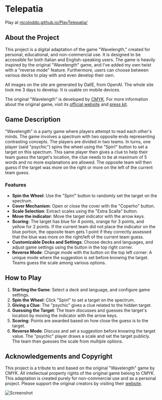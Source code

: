 # Telepatia
Play at [nicoloddo.github.io/PlayTelepatia/](https://nicoloddo.github.io/PlayTelepatia/)

## About the Project
This project is a digital adaptation of the game "Wavelength," created for personal, educational, and non-commercial use. It is designed to be accessible for both Italian and English-speaking users. The game is heavily inspired by the original "Wavelength" game, and I've added my own twist with a "reverse mode" feature. Furthermore, users can choose between various decks to play with and even develop their own.

All images on the site are generated by DallE, from OpenAI. The whole site took me 3 days to develop. It is usable on mobile devices.

The original "Wavelength" is developed by [CMYK](https://www.cmyk.games/). For more information about the original game, visit its [official website](https://www.wavelength.zone/) and [press kit](https://www.wavelength.zone/presskit).

## Game Description
"Wavelength" is a party game where players attempt to read each other's minds. The game involves a spectrum with two opposite ends representing contrasting concepts. The players are divided in two teams. In turns, one player (said "psychic") spins the wheel using the "Spin!" button to set a target on this spectrum. This same player then gives a clue to help their team guess the target's location, the clue needs to be at maximum of 5 words and no more explanations are allowed. The opposite team will then guess if the target was more on the right or more on the left of the current team guess.

### Features
- **Spin the Wheel**: Use the "Spin!" button to randomly set the target on the spectrum.
- **Cover Mechanism**: Open or close the cover with the "Coperho" button.
- **Scale Selection**: Extract scales using the "Estra Scalla" button.
- **Move the indicator**: Move the target indicator with the arrow keys.
- **Scoring**: The target has blue for 4 points, orange for 3 points, and yellow for 2 points. If the current team did not place the indicator on the blue portion, the opposite team gets 1 point if they correctly assessed that the blue was more on the right/left of the current team guess.
- **Customizable Decks and Settings**: Choose decks and languages, and adjust game settings using the button in the top right corner.
- **Reverse Mode**: Change mode with the button on the top left corner: A unique mode where the suggestion is set before knowing the target. Teams guess the scale among various options.

## How to Play
1. **Starting the Game**: Select a deck and language, and configure game settings.
2. **Spin the Wheel**: Click "Spin!" to set a target on the spectrum.
3. **Giving a Clue**: The "psychic" gives a clue related to the hidden target.
4. **Guessing the Target**: The team discusses and guesses the target's location by moving the indicator with the arrow keys.
5. **Scoring**: Points are awarded based on how close the guess is to the target.
6. **Reverse Mode**: Discuss and set a suggestion before knowing the target value. The "psychic" player draws a scale and set the target publicly. The team then guesses the scale from multiple options.

## Acknowledgements and Copyright
This project is a tribute to and based on the original "Wavelength" game by CMYK. All intellectual property rights of the original game belong to CMYK. This adaptation is created purely for non-commercial use and as a personal project. Please support the original creators by visiting their [website](https://www.cmyk.games/).

![Screenshot](https://i.imgur.com/0tas210.png)